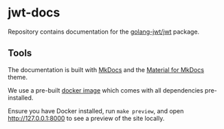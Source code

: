 # jwt-docs

Repository contains documentation for the [golang-jwt/jwt](https://github.com/golang-jwt/jwt)
package.

## Tools

The documentation is built with [MkDocs](https://www.mkdocs.org/) and the
[Material for MkDocs](https://squidfunk.github.io/mkdocs-material) theme.

We use a pre-built
[docker image](https://squidfunk.github.io/mkdocs-material/getting-started/#with-docker) which comes
with all dependencies pre-installed.

Ensure you have Docker installed, run `make preview`, and open http://127.0.0.1:8000 to see a
preview of the site locally.
